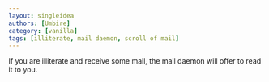 ```yaml
---
layout: singleidea
authors: [Umbire]
category: [vanilla]
tags: [illiterate, mail daemon, scroll of mail]
---
```

If you are illiterate and receive some mail, the mail daemon will offer to read
it to you.
